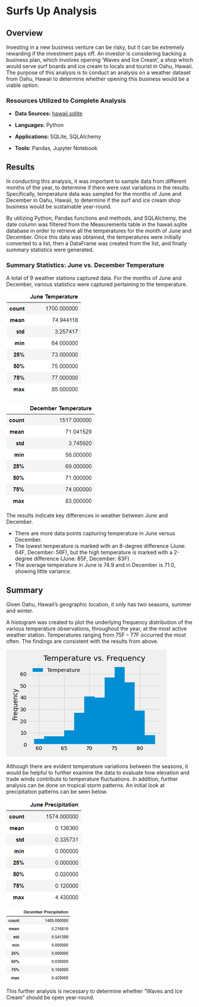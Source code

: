 # Surfs Up Analysis

## Overview

Investing in a new business venture can be risky, but it can be extremely rewarding if the investment pays off. An investor is considering backing a business plan, which involves opening ‘Waves and Ice Cream’, a shop which would serve surf boards and ice cream to locals and tourist in Oahu, Hawaii. The purpose of this analysis is to conduct an analysis on a weather dataset from Oahu, Hawaii to determine whether opening this business would be a viable option. 

### Resources Utilized to Complete Analysis
* **Data Sources:** 
[hawaii.sqlite](https://github.com/cmmgw/Surfs_Up/blob/main/hawaii.sqlite)

* **Languages:** Python
* **Applications:** SQLite, SQLAlchemy
* **Tools:** Pandas, Jupyter Notebook

## Results
In conducting this analysis, it was important to sample data from different months of the year, to determine if there were vast variations in the results. Specifically, temperature data was sampled for the months of June and December in Oahu, Hawaii, to determine if the surf and ice cream shop business would be sustainable year-round.

By utilizing Python, Pandas functions and methods, and SQLAlchemy, the date column was filtered from the Measurements table in the hawaii.sqlite database in order to retrieve all the temperatures for the month of June and December. Once this data was obtained, the temperatures were initially converted to a list, then a DataFrame was created from the list, and finally summary statistics were generated. 

### Summary Statistics: June vs. December Temperature
A total of 9 weather stations captured data. For the months of June and December, various statistics were captured pertaining to the temperature. 

![June_Temperature](https://github.com/cmmgw/Surfs_Up/blob/main/Resources/June_Temperature.PNG)

![December_Temperature](https://github.com/cmmgw/Surfs_Up/blob/main/Resources/December_Temperature.PNG)

The results indicate key differences in weather between June and December. 
* There are more data points capturing temperature in June versus December. 
* The lowest temperature is marked with an 8-degree difference (June: 64F, December: 56F), but the high temperature is marked with a 2-degree difference (June: 85F, December: 83F). 
* The average temperature in June is 74.9 and in December is 71.0, showing little variance.

## Summary
Given Oahu, Hawaii’s geographic location, it only has two seasons, summer and winter. 

A histogram was created to plot the underlying frequency distribution of the various temperature observations, throughout the year, at the most active weather station. Temperatures ranging from 75F – 77F occurred the most often. The findings are consistent with the results from above.

![Temperature_vs_Frequency](https://github.com/cmmgw/Surfs_Up/blob/main/Resources/Temperature_vs_Frequency.png)


Although there are evident temperature variations between the seasons, it would be helpful to further examine the data to evaluate how elevation and trade winds contribute to temperature fluctuations. In addition, further analysis can be done on tropical storm patterns. An initial look at precipitation patterns can be seen below. 

![June_Precipitation](https://github.com/cmmgw/Surfs_Up/blob/main/Resources/June_Precipitation.PNG)

![December_Precipitation](https://github.com/cmmgw/Surfs_Up/blob/main/Resources/December_Precipitation.PNG)

This further analysis is necessary to determine whether “Waves and Ice Cream” should be open year-round.
